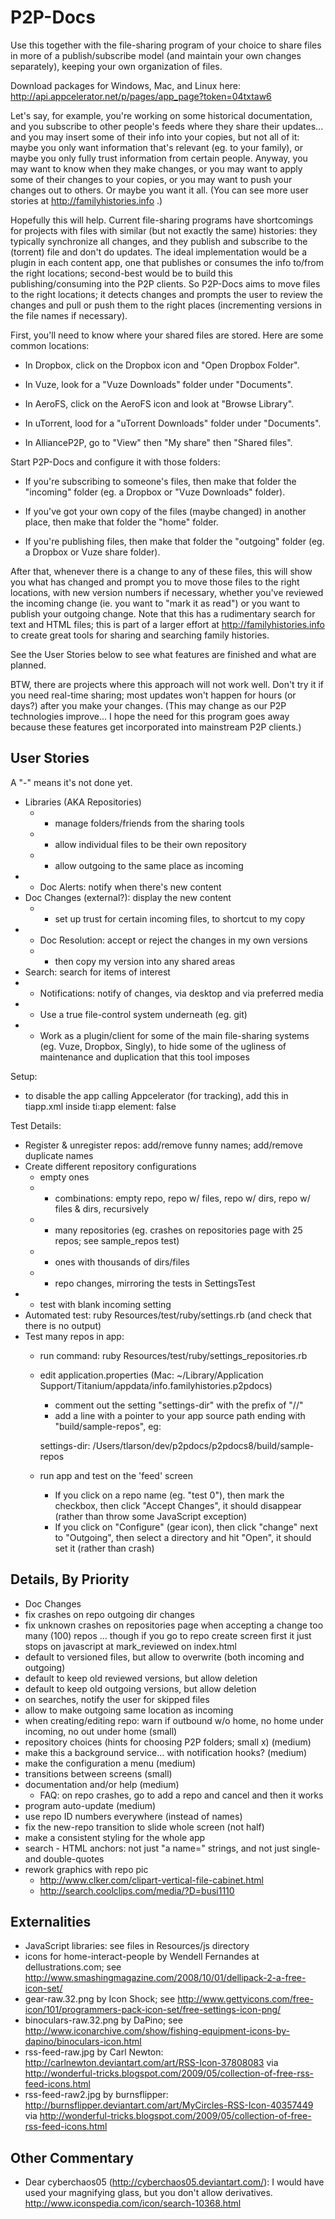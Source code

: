 P2P-Docs
==============

Use this together with the file-sharing program of your choice to
share files in more of a publish/subscribe model (and maintain your
own changes separately), keeping your own organization of files.

Download packages for Windows, Mac, and Linux here:
http://api.appcelerator.net/p/pages/app_page?token=04txtaw6

Let's say, for example, you're working on some historical
documentation, and you subscribe to other people's feeds where they
share their updates... and you may insert some of their info into your
copies, but not all of it: maybe you only want information that's
relevant (eg. to your family), or maybe you only fully trust
information from certain people.  Anyway, you may want to know when
they make changes, or you may want to apply some of their changes to
your copies, or you may want to push your changes out to others.  Or
maybe you want it all.  (You can see more user stories at
http://familyhistories.info .)

Hopefully this will help.  Current file-sharing programs have
shortcomings for projects with files with similar (but not exactly the
same) histories: they typically synchronize all changes, and they
publish and subscribe to the (torrent) file and don't do updates.  The
ideal implementation would be a plugin in each content app, one that
publishes or consumes the info to/from the right locations;
second-best would be to build this publishing/consuming into the P2P
clients.  So P2P-Docs aims to move files to the right locations; it
detects changes and prompts the user to review the changes and pull or
push them to the right places (incrementing versions in the file names
if necessary).

First, you'll need to know where your shared files are stored.  Here
are some common locations:

  * In Dropbox, click on the Dropbox icon and "Open Dropbox Folder".

  * In Vuze, look for a "Vuze Downloads" folder under "Documents".

  * In AeroFS, click on the AeroFS icon and look at "Browse Library".

  * In uTorrent, lood for a "uTorrent Downloads" folder under "Documents".

  * In AllianceP2P, go to "View" then "My share" then "Shared files".


Start P2P-Docs and configure it with those folders:

 * If you're subscribing to someone's files, then make that folder the
   "incoming" folder (eg. a Dropbox or "Vuze Downloads" folder).

 * If you've got your own copy of the files (maybe changed) in another
   place, then make that folder the "home" folder.

 * If you're publishing files, then make that folder the "outgoing"
   folder (eg. a Dropbox or Vuze share folder).

After that, whenever there is a change to any of these files, this
will show you what has changed and prompt you to move those files to
the right locations, with new version numbers if necessary, whether
you've reviewed the incoming change (ie. you want to "mark it as
read") or you want to publish your outgoing change.  Note that this
has a rudimentary search for text and HTML files; this is part of a
larger effort at http://familyhistories.info to create great tools for
sharing and searching family histories.

See the User Stories below to see what features are finished and what are planned.

BTW, there are projects where this approach will not work well.  Don't
try it if you need real-time sharing; most updates won't happen for
hours (or days?) after you make your changes.  (This may change as our
P2P technologies improve... I hope the need for this program goes away
because these features get incorporated into mainstream P2P clients.)

User Stories
------------

A "-" means it's not done yet.

  * Libraries (AKA Repositories)
    * - manage folders/friends from the sharing tools
    * - allow individual files to be their own repository
    * - allow outgoing to the same place as incoming
  * - Doc Alerts: notify when there's new content
  * Doc Changes (external?): display the new content
    * - set up trust for certain incoming files, to shortcut to my copy
  * - Doc Resolution: accept or reject the changes in my own versions
    * - then copy my version into any shared areas
  * Search: search for items of interest
  * - Notifications: notify of changes, via desktop and via preferred media
  * - Use a true file-control system underneath (eg. git)
  * - Work as a plugin/client for some of the main file-sharing
      systems (eg. Vuze, Dropbox, Singly), to hide some of the ugliness of
      maintenance and duplication that this tool imposes


Setup:

* to disable the app calling Appcelerator (for tracking), add this in tiapp.xml inside ti:app element:
  <analytics>false</analytics>


Test Details:

* Register & unregister repos: add/remove funny names; add/remove duplicate names
* Create different repository configurations
    * empty ones
    * - combinations: empty repo, repo w/ files, repo w/ dirs, repo w/ files & dirs, recursively
    * - many repositories (eg. crashes on repositories page with 25 repos; see sample_repos test)
    * - ones with thousands of dirs/files
    * - repo changes, mirroring the tests in SettingsTest
* - test with blank incoming setting
* Automated test: ruby Resources/test/ruby/settings.rb (and check that there is no output)
* Test many repos in app:
    * run command: ruby Resources/test/ruby/settings_repositories.rb
    * edit application.properties (Mac: ~/Library/Application Support/Titanium/appdata/info.familyhistories.p2pdocs)
        * comment out the setting "settings-dir" with the prefix of "//"
        * add a line with a pointer to your app source path ending with "build/sample-repos", eg:
      
        settings-dir: /Users/tlarson/dev/p2pdocs/p2pdocs8/build/sample-repos

    * run app and test on the 'feed' screen
        * If you click on a repo name (eg. "test 0"), then mark the checkbox, then click "Accept Changes", it should disappear (rather than throw some JavaScript exception)
        * If you click on "Configure" (gear icon), then click "change" next to "Outgoing", then select a directory and hit "Open", it should set it (rather than crash)


Details, By Priority
--------------------

 * Doc Changes
 * fix crashes on repo outgoing dir changes
 * fix unknown crashes on repositories page when accepting a change too many (100) repos
   ... though if you go to repo create screen first it just stops on javascript at mark_reviewed on index.html
 * default to versioned files, but allow to overwrite (both incoming and outgoing)
 * default to keep old reviewed versions, but allow deletion
 * default to keep old outgoing versions, but allow deletion
 * on searches, notify the user for skipped files
 * allow to make outgoing same location as incoming
 * when creating/editing repo: warn if outbound w/o home, no home under incoming, no out under home (small)
 * repository choices (hints for choosing P2P folders; small x) (medium)
 * make this a background service... with notification hooks? (medium)
 * make the configuration a menu (medium)
 * transitions between screens (small)
 * documentation and/or help (medium)
   * FAQ: on repo crashes, go to add a repo and cancel and then it works
 * program auto-update (medium)
 * use repo ID numbers everywhere (instead of names)
 * fix the new-repo transition to slide whole screen (not half)
 * make a consistent styling for the whole app
 * search - HTML anchors: not just "a name=" strings, and not just single- and double-quotes
 * rework graphics with repo pic
   * http://www.clker.com/clipart-vertical-file-cabinet.html
   * http://search.coolclips.com/media/?D=busi1110


Externalities
-------------

 * JavaScript libraries: see files in Resources/js directory
 * icons for home-interact-people by Wendell Fernandes at dellustrations.com; see http://www.smashingmagazine.com/2008/10/01/dellipack-2-a-free-icon-set/
 * gear-raw.32.png by Icon Shock; see http://www.gettyicons.com/free-icon/101/programmers-pack-icon-set/free-settings-icon-png/
 * binoculars-raw.32.png by DaPino; see http://www.iconarchive.com/show/fishing-equipment-icons-by-dapino/binoculars-icon.html
 * rss-feed-raw.jpg by Carl Newton: http://carlnewton.deviantart.com/art/RSS-Icon-37808083 via http://wonderful-tricks.blogspot.com/2009/05/collection-of-free-rss-feed-icons.html
 * rss-feed-raw2.jpg by burnsflipper: http://burnsflipper.deviantart.com/art/MyCircles-RSS-Icon-40357449 via http://wonderful-tricks.blogspot.com/2009/05/collection-of-free-rss-feed-icons.html

Other Commentary
----------------

 * Dear cyberchaos05 (http://cyberchaos05.deviantart.com/): I would have used your magnifying glass, but you don't allow derivatives.  http://www.iconspedia.com/icon/search-10368.html
 